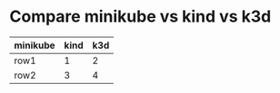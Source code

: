 # Compare minikube vs kind vs k3d

| minikube                          | kind                              | k3d                               |
|-----------------------------------|-----------------------------------|-----------------------------------|
| row1                              |  1                                |             2                     |
| row2                              | 3                                 |        4                          |